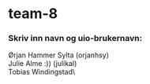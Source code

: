 # team-8
### Skriv inn navn og uio-brukernavn:
Ørjan Hammer Sylta (orjanhsy)\
Julie Alme :)) (julikal)\
Tobias Windingstad\
